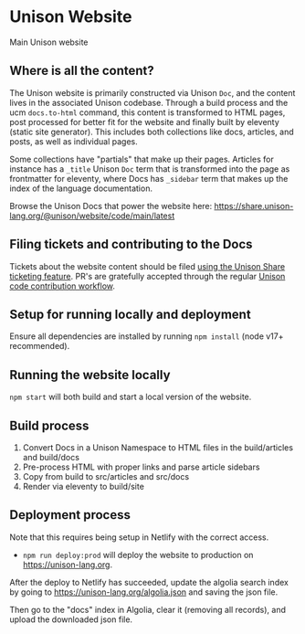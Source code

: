 # Unison Website

Main Unison website

## Where is all the content?

The Unison website is primarily constructed via Unison `Doc`, and the content
lives in the associated Unison codebase. Through a build process and the ucm
`docs.to-html` command, this content is transformed to HTML pages, post
processed for better fit for the website and finally built by eleventy (static
site generator). This includes both collections like docs, articles, and posts,
as well as individual pages.

Some collections have "partials" that make up their pages. Articles for
instance has a `_title` Unison `Doc` term that is transformed into the page as
frontmatter for eleventy, where Docs has `_sidebar` term that makes up the
index of the language documentation.

Browse the Unison Docs that power the website here: https://share.unison-lang.org/@unison/website/code/main/latest

## Filing tickets and contributing to the Docs

Tickets about the website content should be filed [using the Unison Share ticketing feature](https://share.unison-lang.org/@unison/website/tickets).
PR's are gratefully accepted through the regular [Unison code contribution workflow](https://share.unison-lang.org/@unison/website/code/main/latest/terms/docs/contributeDocs).

## Setup for running locally and deployment

Ensure all dependencies are installed by running `npm install` (node v17+
recommended).

## Running the website locally

`npm start` will both build and start a local version of the website.

## Build process

1. Convert Docs in a Unison Namespace to HTML files in the build/articles and build/docs
2. Pre-process HTML with proper links and parse article sidebars
3. Copy from build to src/articles and src/docs
4. Render via eleventy to build/site

## Deployment process

Note that this requires being setup in Netlify with the correct access.

- `npm run deploy:prod` will deploy the website to production on https://unison-lang.org.

After the deploy to Netlify has succeeded, update the algolia search index by
going to https://unison-lang.org/algolia.json and saving the json file.

Then go to the "docs" index in Algolia, clear it (removing all records), and
upload the downloaded json file.
